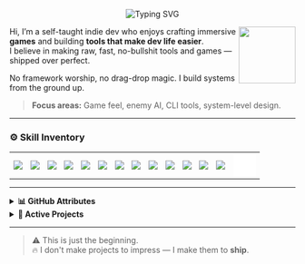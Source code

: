 <!-- Animated Intro Header -->
<p align="center">
  <img src="https://readme-typing-svg.demolab.com?font=open+sans&size=22&duration=3000&pause=1000&color=5EF6FF&center=true&vCenter=true&width=800&lines=Hey%2C+I'm+Dharshik+%F0%9F%91%8B;Game+Dev+%7C+Systems+Programmer+%7C+Tools+Engineer;Building+Games+%2B+Custom+Devtools+From+Scratch" alt="Typing SVG" />
</p>

  <img align="right" src="https://media4.giphy.com/media/v1.Y2lkPTc5MGI3NjExMG54bDJkYWJ3b3k0ODg5MGdoOWp5OW9tYjFnazgzMGVmN3FwYXUzZCZlcD12MV9pbnRlcm5hbF9naWZfYnlfaWQmY3Q9cw/e8vLgKW80EBxLjRWZw/giphy.gif" height="100" width="100"/></a>

Hi, I’m a self-taught indie dev who enjoys crafting immersive **games** and building **tools that make dev life easier**.  
I believe in making raw, fast, no-bullshit tools and games — shipped over perfect.

No framework worship, no drag-drop magic. I build systems from the ground up.
> **Focus areas:** Game feel, enemy AI, CLI tools, system-level design.

---

### ⚙️ Skill Inventory
<table align="center">
  <tr>
    <td align="center" border=123>
  <img align="center" width="40px" src="https://cdn.jsdelivr.net/gh/devicons/devicon/icons/c/c-original.svg" style="padding-right:10px;" />
  <img align="center" width="40px" src="https://cdn.jsdelivr.net/gh/devicons/devicon/icons/csharp/csharp-original.svg" style="padding-right:10px;" />
  <img align="center" width="40px" src="https://cdn.jsdelivr.net/gh/devicons/devicon/icons/python/python-original.svg" style="padding-right:10px;" />
  <img align="center" width="40px" src="https://cdn.jsdelivr.net/gh/devicons/devicon/icons/java/java-original.svg" style="padding-right:10px;" />
  <img align="center" width="40px" src="https://cdn.jsdelivr.net/gh/devicons/devicon/icons/unity/unity-original.svg" style="padding-right:10px;" />
  <img align="center" width="40px" src="https://cdn.jsdelivr.net/gh/devicons/devicon/icons/blender/blender-original.svg" style="padding-right:10px;" />
  <img align="center" width="40px" src="https://cdn.jsdelivr.net/gh/devicons/devicon/icons/git/git-original.svg" style="padding-right:10px;" />
  <img align="center" width="40px" src="https://user-images.githubusercontent.com/3369400/139447912-e0f43f33-6d9f-45f8-be46-2df5bbc91289.png" style="padding-right:10px;" />
  <img align="center" width="40px" src="https://cdn.jsdelivr.net/gh/devicons/devicon/icons/visualstudio/visualstudio-original.svg" style="padding-right:10px;" />
  <img align="center" width="40px" src="https://cdn.jsdelivr.net/gh/devicons/devicon/icons/clion/clion-original.svg" style="padding-right:10px;" />
  <img align="center" width="40px" src="https://cdn.jsdelivr.net/gh/devicons/devicon/icons/gcc/gcc-original.svg" style="padding-right:10px;" />
  <img align="center" width="40px" src="https://cdn.jsdelivr.net/gh/devicons/devicon/icons/mongodb/mongodb-original.svg" style="padding-right:10px;" />
  <img align="center" width="40px" src="https://cdn.jsdelivr.net/gh/devicons/devicon/icons/azure/azure-original.svg" style="padding-right:10px;" />
  <img align="center" alt="Terminal" width="40px" src="./img/terminal-dark.svg" />
    </td>
  </tr>
</table>

---

<details>
    <summary><b>📊 GitHub Attributes</b></summary>
<p align="center">
  <img src="https://raw.githubusercontent.com/Kisetsu15/Kisetsu15/refs/heads/output/output.png">
  <img src="https://github-readme-stats.vercel.app/api?username=Kisetsu15&show_icons=true&count_private=true&rank_icon=github&hide_border=true&theme=dark&icon_color=d6d0d0&title_color=d6d0d0&text_color=d6d0d0&ring_color=205EB3&custom_title=Stats" />
  <img src="https://nirzak-streak-stats.vercel.app/?user=Kisetsu15&theme=dark&hide_border=true&text_color=d6d0d0&ring=5EF6FF&currStreakLabel=205EB3&fire=205EB3" />
</p>
</details>

<details>
    <summary><b>🧪 Active Projects</b></summary>

- 🎮 **Buried Alive**  
    _First-person horror with no HUD, tight atmosphere, and haunting story beats._
- 🛠️ **ProtonDB**      
    _A custom NoSQL database — fast, minimal, and built from scratch._

</details>

---

> ⚠️ This is just the beginning.  
> 🔥 I don't make projects to impress — I make them to **ship**.

